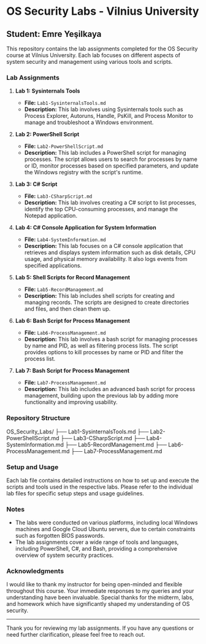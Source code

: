 # OS Security Labs - Vilnius University

## Student: Emre Yeşilkaya

This repository contains the lab assignments completed for the OS Security course at Vilnius University. Each lab focuses on different aspects of system security and management using various tools and scripts.

### Lab Assignments

1. **Lab 1: Sysinternals Tools**
   - **File:** `Lab1-SysinternalsTools.md`
   - **Description:** This lab involves using Sysinternals tools such as Process Explorer, Autoruns, Handle, PsKill, and Process Monitor to manage and troubleshoot a Windows environment.

2. **Lab 2: PowerShell Script**
   - **File:** `Lab2-PowerShellScript.md`
   - **Description:** This lab includes a PowerShell script for managing processes. The script allows users to search for processes by name or ID, monitor processes based on specified parameters, and update the Windows registry with the script's runtime.

3. **Lab 3: C# Script**
   - **File:** `Lab3-CSharpScript.md`
   - **Description:** This lab involves creating a C# script to list processes, identify the top CPU-consuming processes, and manage the Notepad application.

4. **Lab 4: C# Console Application for System Information**
   - **File:** `Lab4-SystemInformation.md`
   - **Description:** This lab focuses on a C# console application that retrieves and displays system information such as disk details, CPU usage, and physical memory availability. It also logs events from specified applications.

5. **Lab 5: Shell Scripts for Record Management**
   - **File:** `Lab5-RecordManagement.md`
   - **Description:** This lab includes shell scripts for creating and managing records. The scripts are designed to create directories and files, and then clean them up.

6. **Lab 6: Bash Script for Process Management**
   - **File:** `Lab6-ProcessManagement.md`
   - **Description:** This lab involves a bash script for managing processes by name and PID, as well as filtering process lists. The script provides options to kill processes by name or PID and filter the process list.

7. **Lab 7: Bash Script for Process Management**
   - **File:** `Lab7-ProcessManagement.md`
   - **Description:** This lab includes an advanced bash script for process management, building upon the previous lab by adding more functionality and improving usability.

### Repository Structure
OS_Security_Labs/
├── Lab1-SysinternalsTools.md
├── Lab2-PowerShellScript.md
├── Lab3-CSharpScript.md
├── Lab4-SystemInformation.md
├── Lab5-RecordManagement.md
├── Lab6-ProcessManagement.md
├── Lab7-ProcessManagement.md



### Setup and Usage

Each lab file contains detailed instructions on how to set up and execute the scripts and tools used in the respective labs. Please refer to the individual lab files for specific setup steps and usage guidelines.

### Notes

- The labs were conducted on various platforms, including local Windows machines and Google Cloud Ubuntu servers, due to certain constraints such as forgotten BIOS passwords.
- The lab assignments cover a wide range of tools and languages, including PowerShell, C#, and Bash, providing a comprehensive overview of system security practices.

### Acknowledgments

I would like to thank my instructor for being open-minded and flexible throughout this course. Your immediate responses to my queries and your understanding have been invaluable. Special thanks for the midterm, labs, and homework which have significantly shaped my understanding of OS security.

---

Thank you for reviewing my lab assignments. If you have any questions or need further clarification, please feel free to reach out.
